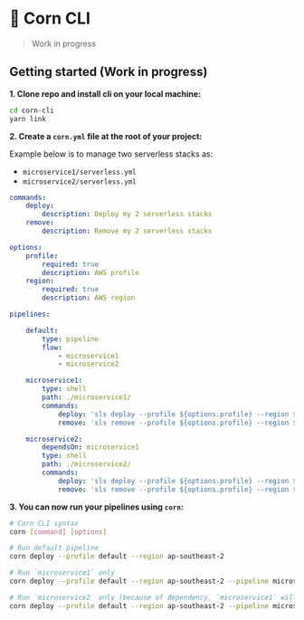 # 🌽 Corn CLI

> Work in progress

## Getting started (Work in progress)

**1. Clone repo and install cli on your local machine:**

```bash
cd corn-cli
yarn link
```

**2. Create a `corn.yml` file at the root of your project:**

Example below is to manage two serverless stacks as:

- `microservice1/serverless.yml`
- `microservice2/serverless.yml`

```yml
commands:
    deploy:
        description: Deploy my 2 serverless stacks
    remove:
        description: Remove my 2 serverless stacks

options:
    profile:
        required: true
        description: AWS profile
    region:
        required: true
        description: AWS region

pipelines:

    default:
        type: pipeline
        flow:
            - microservice1
            - microservice2

    microservice1:
        type: shell
        path: ./microservice1/
        commands:
            deploy: 'sls deploy --profile ${options.profile} --region ${options.region}'
            remove: 'sls remove --profile ${options.profile} --region ${options.region}'

    microservice2:
        dependsOn: microservice1
        type: shell
        path: ./microservice2/
        commands:
            deploy: 'sls deploy --profile ${options.profile} --region ${options.region}'
            remove: 'sls remove --profile ${options.profile} --region ${options.region}'
```

**3. You can now run your pipelines using `corn`:**

```bash
# Corn CLI syntax
corn [command] [options]

# Run default pipeline
corn deploy --profile default --region ap-southeast-2

# Run `microservice1` only
corn deploy --profile default --region ap-southeast-2 --pipeline microservice1

# Run `microservice2` only (because of dependency, `microservice1` will automatically run first)
corn deploy --profile default --region ap-southeast-2 --pipeline microservice2
```
